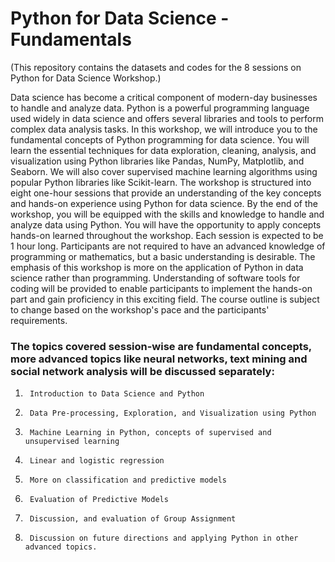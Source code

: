 # Python for Data Science - Fundamentals
(This repository contains the datasets and codes for the 8 sessions on Python for Data Science Workshop.)

Data science has become a critical component of modern-day businesses to handle and analyze data. Python is a powerful programming language used widely in data science and offers several libraries and tools to perform complex data analysis tasks.
In this workshop, we will introduce you to the fundamental concepts of Python programming for data science. You will learn the essential techniques for data exploration, cleaning, analysis, and visualization using Python libraries like Pandas, NumPy, Matplotlib, and Seaborn. We will also cover supervised machine learning algorithms using popular Python libraries like Scikit-learn. The workshop is structured into eight one-hour sessions that provide an understanding of the key concepts and hands-on experience using Python for data science.
By the end of the workshop, you will be equipped with the skills and knowledge to handle and analyze data using Python. You will have the opportunity to apply concepts hands-on learned throughout the workshop. Each session is expected to be 1 hour long. Participants are not required to have an advanced knowledge of programming or mathematics, but a basic understanding is desirable. The emphasis of this workshop is more on the application of Python in data science rather than programming. Understanding of software tools for coding will be provided to enable participants to implement the hands-on part and gain proficiency in this exciting field. The course outline is subject to change based on the workshop's pace and the participants' requirements.


### The topics covered session-wise are fundamental concepts, more advanced topics like neural networks, text mining and social network analysis will be discussed separately:
1.		Introduction to Data Science and Python
2.		Data Pre-processing, Exploration, and Visualization using Python	
3.		Machine Learning in Python, concepts of supervised and unsupervised learning	
4.		Linear and logistic regression
5.		More on classification and predictive models
6.		Evaluation of Predictive Models	
7.		Discussion, and evaluation of Group Assignment
8.		Discussion on future directions and applying Python in other advanced topics.

